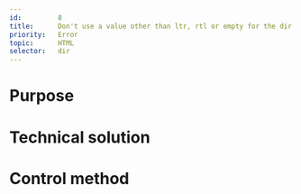 ```yaml
---
id:         8
title:      Don't use a value other than ltr, rtl or empty for the dir attribute
priority:   Error
topic:      HTML
selector:   dir
---
```


# Purpose

# Technical solution

# Control method

